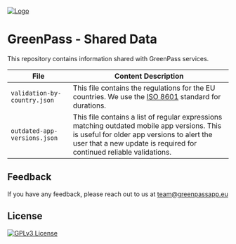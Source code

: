 
[![Logo](https://greenpassapp.eu/assets/presskit/logos/GreenPass_Logo.svg)](https://greenpassapp.eu/)
# GreenPass - Shared Data

This repository contains information shared with GreenPass services.

File | Content Description
--- | ---
`validation-by-country.json` | This file contains the regulations for the EU countries. We use the [ISO 8601](https://en.wikipedia.org/wiki/ISO_8601 "ISO 8601") standard for durations.
`outdated-app-versions.json` | This file contains a list of regular expressions matching outdated mobile app versions. This is useful for older app versions to alert the user that a new update is required for continued reliable validations.

## Feedback

If you have any feedback, please reach out to us at team@greenpassapp.eu

## License

[![GPLv3 License](https://img.shields.io/badge/License-GPL%20v3-yellow.svg)](https://opensource.org/licenses/GPL-3.0)
